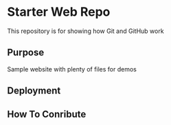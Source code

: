 # Starter Web Repo

This repository is for showing how Git and GitHub work

## Purpose

Sample website with plenty of files for demos

## Deployment

## How To Conribute